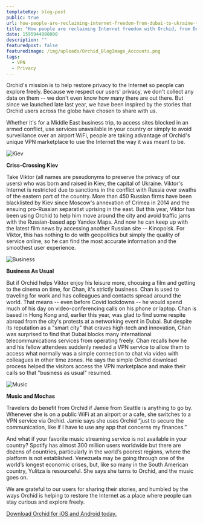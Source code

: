 ```yaml
---
templateKey: blog-post
public: true
url: how-people-are-reclaiming-internet-freedom-from-dubai-to-ukraine-to-venezuela
title: "How people are reclaiming Internet freedom with Orchid, from Dubai to Ukraine to Venezuela"
date: 1595944800000
description: ""
featuredpost: false
featuredimage: /img/uploads/Orchid_BlogImage_Accounts.png
tags:
  - VPN
  - Privacy
---
```

Orchid's mission is to help restore privacy to the Internet so people can explore freely. Because we respect our users' privacy, we don't collect any data on them -- we don't even know how many there are out there. But since we launched late last year, we have been inspired by the stories that Orchid users across the globe have chosen to share with us. 

Whether it's for a Middle East business trip, to access sites blocked in an armed conflict, use services unavailable in your country or simply to avoid surveillance over an airport WiFi, people are taking advantage of Orchid's unique VPN marketplace to use the Internet the way it was meant to be.

![Kiev](/img/uploads/accounts-1.png)

**Criss-Crossing Kiev**

Take Viktor (all names are pseudonyms to preserve the privacy of our users) who was born and raised in Kiev, the capital of Ukraine. Viktor's Internet is restricted due to sanctions in the conflict with Russia over swaths of the eastern part of the country. More than 450 Russian firms have been blacklisted by Kiev since Moscow's annexation of Crimea in 2014 and the ensuing pro-Russian separatist uprising in the east. But this year, Viktor has been using Orchid to help him move around the city and avoid traffic jams with the Russian-based app Yandex Maps. And now he can keep up with the latest film news by accessing another Russian site -- Kinopoisk. For Viktor, this has nothing to do with geopolitics but simply the quality of service online, so he can find the most accurate information and the smoothest user experience.

![Business](/img/uploads/accounts-2.png)

**Business As Usual**

But if Orchid helps Viktor enjoy his leisure more, choosing a film and getting to the cinema on time, for Chan, it's strictly business. Chan is used to traveling for work and has colleagues and contacts spread around the world. That means -- even before Covid lockdowns -- he would spend much of his day on video-conferencing calls on his phone or laptop. Chan is based in Hong Kong and, earlier this year, was glad to find some respite abroad from the city's protests at a networking event in Dubai. But despite its reputation as a "smart city" that craves high-tech and innovation, Chan was surprised to find that Dubai blocks many international telecommunications services from operating freely. Chan recalls how he and his fellow attendees suddenly needed a VPN service to allow them to access what normally was a simple connection to chat via video with colleagues in other time zones. He says the simple Orchid download process helped the visitors access the VPN marketplace and make their calls so that "business as usual" resumed.

![Music](/img/uploads/accounts-3.png)

**Music and Mochas**

Travelers do benefit from Orchid if Jamie from Seattle is anything to go by. Whenever she is on a public WiFi at an
airport or a cafe, she switches to a VPN service via Orchid. Jamie says she uses Orchid “just to secure the
communication, like if I have to use any app that concerns my finances.”


And what if your favorite music streaming service is not available in your country? Spotify has almost 300 million
users worldwide but there are dozens of countries, particularly in the world’s poorest regions, where the
platform is not established. Venezuela may be going through one of the world’s longest economic crises, but, like
so many in the South American country, Yulitza is resourceful. She says she turns to Orchid, and the music goes
on.


We are grateful to our users for sharing their stories, and humbled by the ways Orchid is helping to restore the
Internet as a place where people can stay curious and explore freely.

[Download Orchid for iOS and Android today.](https://www.orchid.com/download)
<style>.content-body > p > img {width: 100%; max-width: 270px; margin: auto; display:block;}</style>